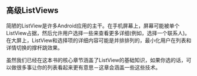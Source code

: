 ##  高级ListViews

简陋的ListView是许多Android应用的主干。在手机屏幕上，屏幕可能被单个ListView占据，然后允许用户选择一些来查看更多详细(例如，选择一个联系人)。
在大屏上，ListView和选择项的详细内容可能是并排排列的，最小化用户在列表和详情切换的撑杆跳效果。

虽然我们已经在这本书的核心章节涵盖了ListView的基础知识，如果你选的话，可以做很多事让你的列表看起来更有意思－这章会涵盖一些这些技术。





